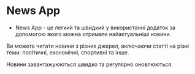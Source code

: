 # News App
-   News App - це легкий та швидкий у використанні додаток за допомогою якого можна отримати найактуальніші новини.
   
   Ви можете читати новини з різних джерел, включаючи статті на різні теми: політичні, економічні, спортивні та інше. 
  
  Новини завантажуюються швидко та регулярно оновлюються.
  
  
   
